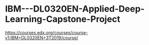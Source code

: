 # IBM---DL0320EN-Applied-Deep-Learning-Capstone-Project
https://courses.edx.org/courses/course-v1:IBM+DL0320EN+3T2019/course/
